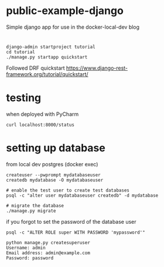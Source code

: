 # public-example-django
Simple django app for use in the docker-local-dev blog

#
```shell
django-admin startproject tutorial
cd tutorial
./manage.py startapp quickstart

```
Followed DRF quickstart
https://www.django-rest-framework.org/tutorial/quickstart/

# testing
when deployed with PyCharm
```shell
curl localhost:8000/status
```

# setting up database
from local dev postgres (docker exec)
```shell
createuser --pwprompt mydatabaseuser
createdb mydatabase -O mydatabaseuser

# enable the test user to create test databases
psql -c "alter user mydatabaseuser createdb" -d mydatabase

# migrate the database
./manage.py migrate
```

if you forgot to set the password of the database user
```shell
psql -c "ALTER ROLE super WITH PASSWORD 'mypassword'"
```

```shell
python manage.py createsuperuser
Username: admin
Email address: admin@example.com
Password: password
```
